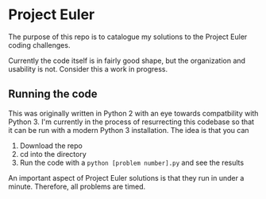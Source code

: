 # Project Euler
The purpose of this repo is to catalogue my solutions to the Project Euler coding challenges.

Currently the code itself is in fairly good shape, but the organization and usability is not. Consider this a work in progress.

## Running the code
This was originally written in Python 2 with an eye towards compatbility with Python 3. I'm currently in the process of resurrecting this codebase so that it can be run with a modern Python 3 installation. The idea is that you can
1. Download the repo
2. cd into the directory
3. Run the code with a `python [problem number].py` and see the results

An important aspect of Project Euler solutions is that they run in under a minute. Therefore, all problems are timed.
